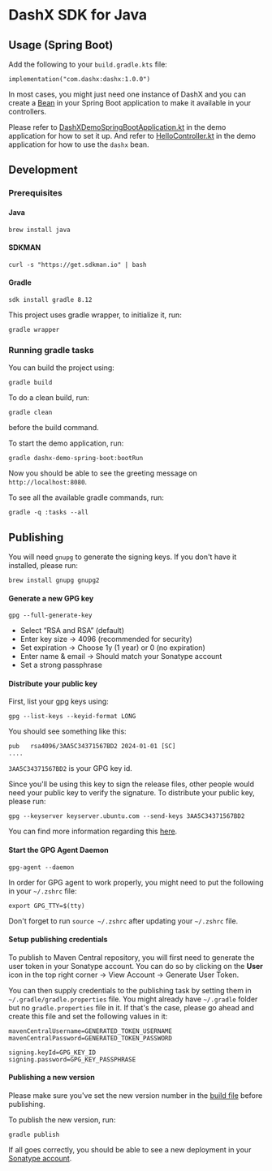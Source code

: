 # DashX SDK for Java

## Usage (Spring Boot)
Add the following to your `build.gradle.kts` file:

```
implementation("com.dashx:dashx:1.0.0")
```

In most cases, you might just need one instance of DashX and you can create a [Bean](https://docs.spring.io/spring-framework/reference/core/beans/java/bean-annotation.html) in your Spring Boot application to make it available in your controllers.

Please refer to [DashXDemoSpringBootApplication.kt](dashx-demo-spring-boot/src/main/kotlin/com/dashx/demo/springboot/DashXDemoSpringBootApplication.kt) in the demo application for how to set it up. And refer to [HelloController.kt](dashx-demo-spring-boot/src/main/kotlin/com/dashx/demo/springboot/HelloController.kt) in the demo application for how to use the `dashx` bean.

## Development

### Prerequisites

#### Java
```
brew install java
```

#### SDKMAN
```
curl -s "https://get.sdkman.io" | bash
```

#### Gradle
```
sdk install gradle 8.12
```

This project uses gradle wrapper, to initialize it, run:
```
gradle wrapper
```

### Running gradle tasks
You can build the project using:
```
gradle build
```

To do a clean build, run:
```
gradle clean
```
before the build command.

To start the demo application, run:
```
gradle dashx-demo-spring-boot:bootRun
```

Now you should be able to see the greeting message on `http://localhost:8080`.

To see all the available gradle commands, run:
```
gradle -q :tasks --all
```

## Publishing

You will need `gnupg` to generate the signing keys. If you don't have it installed, please run:
```
brew install gnupg gnupg2
```

#### Generate a new GPG key
```
gpg --full-generate-key
```
- Select “RSA and RSA” (default)
- Enter key size → 4096 (recommended for security)
- Set expiration → Choose 1y (1 year) or 0 (no expiration)
- Enter name & email → Should match your Sonatype account
- Set a strong passphrase

#### Distribute your public key

First, list your gpg keys using:
```
gpg --list-keys --keyid-format LONG
```

You should see something like this:
```
pub   rsa4096/3AA5C34371567BD2 2024-01-01 [SC]
....
```

`3AA5C34371567BD2` is your GPG key id.

Since you'll be using this key to sign the release files, other people would need your public key to verify the signature. To distribute your public key, please run:
```
gpg --keyserver keyserver.ubuntu.com --send-keys 3AA5C34371567BD2
```

You can find more information regarding this [here](https://central.sonatype.org/publish/requirements/gpg/#distributing-your-public-key).

#### Start the GPG Agent Daemon
```
gpg-agent --daemon
```

In order for GPG agent to work properly, you might need to put the following in your `~/.zshrc` file:
```
export GPG_TTY=$(tty)
```

Don't forget to run `source ~/.zshrc` after updating your `~/.zshrc` file.

#### Setup publishing credentials
To publish to Maven Central repository, you will first need to generate the user token in your Sonatype account. You can do so by clicking on the **User** icon in the top right corner -> View Account -> Generate User Token.

You can then supply credentials to the publishing task by setting them in `~/.gradle/gradle.properties` file. You might already have `~/.gradle` folder but no `gradle.properties` file in it. If that's the case, please go ahead and create this file and set the following values in it:
```
mavenCentralUsername=GENERATED_TOKEN_USERNAME
mavenCentralPassword=GENERATED_TOKEN_PASSWORD

signing.keyId=GPG_KEY_ID
signing.password=GPG_KEY_PASSPHRASE
```

#### Publishing a new version
Please make sure you've set the new version number in the [build file](dashx/build.gradle.kts) before publishing.

To publish the new version, run:
```
gradle publish
```

If all goes correctly, you should be able to see a new deployment in your [Sonatype account](https://central.sonatype.com/publishing/deployments).
